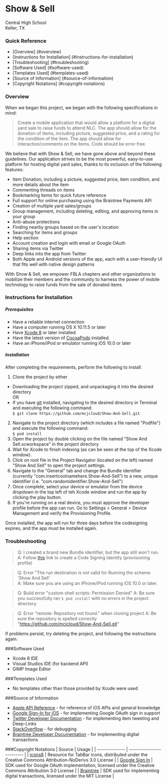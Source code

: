 # Show & Sell
Central High School  
Keller, TX

### Quick Reference
* [Overview] (#overview)
* [Instructions for Installation] (#instructions-for-installation)
* [Troubleshooting] (#troubleshooting)
* [Software Used] (#software-used)
* [Templates Used] (#templates-used)
* [Source of Information] (#source-of-information)
* [Copyright Notations] (#copyright-notations)

### Overview
When we began this project, we began with the following specifications in mind:
>Create a mobile application that would allow a platform for a digital yard sale to raise funds to attend NLC. The app should allow for the donation of items, including picture, suggested price, and a rating for the condition of the item. The app should allow for interaction/comments on the items. Code should be error free.

We believe that with Show & Sell, we have gone above and beyond these guidelines. Our application strives to be the most powerful, easy-to-use platform for hosting digital yard sales, thanks to its inclusion of the following features:

* Item Donation, including a picture, suggested price, item condition, and more details about the item
* Commenting threads on items
* Bookmarking items for quick future reference
* Full support for online purchasing using the Braintree Payments API
* Creation of multiple yard sales/groups
* Group management, including deleting, editing, and approving items in your group
* Anti-abuse protections
* Finding nearby groups based on the user's location
* Searching for items and groups
* Help section
* Account creation and login with email or Google OAuth
* Sharing items via Twitter
* Deep links into the app from Twitter
* Both Apple and Android versions of the app, each with a user-friendly UI that fits well with native design patterns

With Show & Sell, we empower FBLA chapters and other organizations to mobilize their members and the community to harness the power of mobile technology to raise funds from the sale of donated items.


### Instructions for Installation

##### Prerequisites

* Have a reliable internet connection
* Have a computer running OS X 10.11.5 or later
* Have [Xcode 8](https://developer.apple.com/xcode/downloads/) or later installed
* Have the latest version of [CocoaPods](https://cocoapods.org/) installed.
* Have an iPhone/iPod or emulator running iOS 10.0 or later

##### Installation
After completing the requirements, perform the following to install:

1. Clone the project by either
  * Downloading the project zipped, and unpackaging it into the desired directory  
  OR
  * If you have [git](https://git-scm.com) installed, navigating to the desired directory in Terminal and executing the following command:  
  `$ git clone https://github.com/mcjcloud/Show-And-Sell.git`
2. Navigate to the project directory (which includes a file named "Podfile") and execute the following command:  
  `$ pod install` 
3. Open the project by double clicking on the file named "Show And Sell.xcworkspace" in the project directory
4. Wait for Xcode to finish indexing (as can be seen at the top of the Xcode window).
5. Click on root file in the Project Navigator (located on the left) named "Show And Sell" to open the project settings.
6. Navigate to the "General" tab and change the Bundle identifier (currently "com.insertcoolnamehere.Show-And-Sell") to a new, unique identifier (i.e. "com.randomidentifier.Show-And-Sell")
7. Once complete, select your device or emulator from the device dropdown in the top left of teh Xcode window and run the app by clicking the play button.
8. If you're running on a real device, you must approve the developer profile before the app can run. Go to Settings > General > Device Management and verify the Provisioning Profile.

Once installed, the app will run for three days before the codesigning expires, and the app must be installed again.


### Troubleshooting

> Q: I created a brand new Bundle identifier, but the app still won't run.  
> A: Follow [this](https://developer.apple.com/library/content/documentation/IDEs/Conceptual/AppStoreDistributionTutorial/CreatingYourTeamProvisioningProfile/CreatingYourTeamProvisioningProfile.html) link to create a Code Signing Identity (provisioning profile)

> Q: Error "The run destination is not valid for Running the scheme 'Show And Sell'  
> A: Make sure you are using an iPhone/iPod running iOS 10.0 or later.

> Q: Build error "custom shell scripts: Permission Denied"
> A: Be sure you successfully ran `$ pod install` with no errors in the project directory.

> Q: Error "remote: Repository not found." when cloning project
> A: Be sure the repository is spelled correctly "https://github.com/mcjcloud/Show-And-Sell.git"

If problems persist, try deleting the project, and following the instructions again.


###Software Used
* Xcode 8 IDE
* Visiual Studios IDE (for backend API)
* GIMP Image Editor


###Templates Used
* No templates other than those provided by Xcode were used


###Source of Information
* [Apple API Reference](https://developer.apple.com/ios/resources/) - for reference of iOS APIs and general knowledge
* [Google Sign-In for iOS](https://developers.google.com/identity/sign-in/ios/start-integrating) - for implementing Google OAuth sign in support
* [Twitter Developer Documentation](https://dev.twitter.com/cards/overview) - for implementing item tweeting and Deep-Links
* [StackOverflow](https://www.stackoverflow.com) - for debugging
* [Braintree Developer Documentation](https://developers.braintreepayments.com/home) - for implementing digital transactions


###Copyright Notations
| Source         | Usage                     |
| -------------- | ------------------------- |
| [icons8](https://icons8.com) | Resource for TabBar icons, distributed under the Creative Commons Attribution-NoDerivs 3.0 License |
| [Google Sign In](https://developers.google.com/identity/sign-in/ios/sdk/) | SDK used for Google OAuth implementation, licensed under the Creative Commons Attribution 3.0 License |
| [Braintree](https://developers.braintreepayments.com/start/hello-client/ios/v4) | SDK used for implementing digital transactions, licensed under the MIT License |
